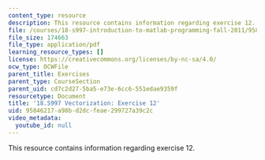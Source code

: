 ```yaml
---
content_type: resource
description: This resource contains information regarding exercise 12.
file: /courses/18-s997-introduction-to-matlab-programming-fall-2011/95846217a98bd2dcfeae299727a39c2c_MIT18_S997F11_Exercise_12.pdf
file_size: 174663
file_type: application/pdf
learning_resource_types: []
license: https://creativecommons.org/licenses/by-nc-sa/4.0/
ocw_type: OCWFile
parent_title: Exercises
parent_type: CourseSection
parent_uid: cd7c2d27-5ba5-e73e-6cc6-551edae9359f
resourcetype: Document
title: '18.S997 Vectorization: Exercise 12'
uid: 95846217-a98b-d2dc-feae-299727a39c2c
video_metadata:
  youtube_id: null
---
```

This resource contains information regarding exercise 12.